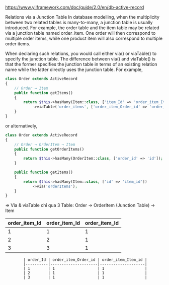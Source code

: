 https://www.yiiframework.com/doc/guide/2.0/en/db-active-record

Relations via a Junction Table
In database modelling, when the multiplicity between two related tables is many-to-many, a junction table is usually introduced. For example, the order table and the item table may be related via a junction table named order_item. One order will then correspond to multiple order items, while one product item will also correspond to multiple order items.

When declaring such relations, you would call either via() or viaTable() to specify the junction table. The difference between via() and viaTable() is that the former specifies the junction table in terms of an existing relation name while the latter directly uses the junction table. For example,

```php
class Order extends ActiveRecord
{
    // Order → Item
    public function getItems()
    {
        return $this->hasMany(Item::class, ['item_Id' => 'order_item_Item_id'])
            ->viaTable('order_items', ['order_item_Order_id' => 'order_Id']);
    }
}
```
or alternatively,
```php
class Order extends ActiveRecord
{
    // Order → OrderItem → Item
    public function getOrderItems()
    {
        return $this->hasMany(OrderItem::class, ['order_id' => 'id']);
    }

    public function getItems()
    {
        return $this->hasMany(Item::class, ['id' => 'item_id'])
            ->via('orderItems');
    }
}
```

=> Via & viaTable chỉ qua 3 Table: Order → OrderItem (Junction Table) → Item


| order_item_Id | order_item_Id | order_item_Id|
|----------|----------|----------|
| 1        |1|1
| 2        |2|1
| 3        |3|1


            | order_Id | order_item_Order_id | order_item_Item_id |
            |----------|---------------------|--------------------|
            | 1        | 1                   | 1                  |
            | 2        | 1                   | 1                  |
            | 3        | 1                   | 1                  |

